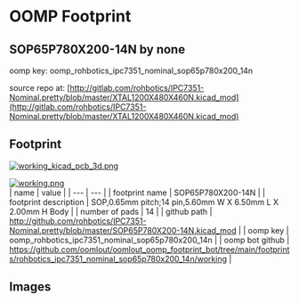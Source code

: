# OOMP Footprint  
## SOP65P780X200-14N  by none  
  
oomp key: oomp_rohbotics_ipc7351_nominal_sop65p780x200_14n  
  
source repo at: [http://gitlab.com/rohbotics/IPC7351-Nominal.pretty/blob/master/XTAL1200X480X460N.kicad_mod](http://gitlab.com/rohbotics/IPC7351-Nominal.pretty/blob/master/XTAL1200X480X460N.kicad_mod)  
## Footprint  
  
[![working_kicad_pcb_3d.png](working_kicad_pcb_3d_600.png)](working_kicad_pcb_3d.png)  
  
[![working.png](working_600.png)](working.png)  
| name | value | 
| --- | --- | 
| footprint name | SOP65P780X200-14N | 
| footprint description | SOP,0.65mm pitch;14 pin,5.60mm W X 6.50mm L X 2.00mm H Body | 
| number of pads | 14 | 
| github path | http://github.com/rohbotics/IPC7351-Nominal.pretty/blob/master/SOP65P780X200-14N.kicad_mod | 
| oomp key | oomp_rohbotics_ipc7351_nominal_sop65p780x200_14n | 
| oomp bot github | https://github.com/oomlout/oomlout_oomp_footprint_bot/tree/main/footprints/rohbotics_ipc7351_nominal_sop65p780x200_14n/working | 
## Images  

